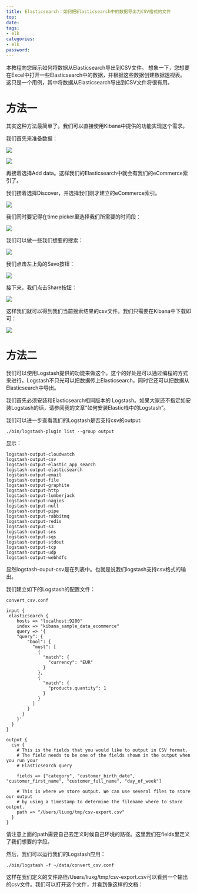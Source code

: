 ```yaml
---
title: Elasticsearch：如何把Elasticsearch中的数据导出为CSV格式的文件
top: 
date: 
tags: 
- elk
categories: 
- elk
password: 
---
```

本教程向您展示如何将数据从Elasticsearch导出到CSV文件。 想象一下，您想要在Excel中打开一些Elasticsearch中的数据，并根据这些数据创建数据透视表。 这只是一个用例，其中将数据从Elasticsearch导出到CSV文件将很有用。
 
# 方法一
其实这种方法最简单了。我们可以直接使用Kibana中提供的功能实现这个需求。

我们首先来准备数据：

![](https://img-blog.csdnimg.cn/20191219192355642.png?x-oss-process=image/watermark,type_ZmFuZ3poZW5naGVpdGk,shadow_10,text_aHR0cHM6Ly9lbGFzdGljc3RhY2suYmxvZy5jc2RuLm5ldA==,size_16,color_FFFFFF,t_70)

![](https://img-blog.csdnimg.cn/20191219192543840.png?x-oss-process=image/watermark,type_ZmFuZ3poZW5naGVpdGk,shadow_10,text_aHR0cHM6Ly9lbGFzdGljc3RhY2suYmxvZy5jc2RuLm5ldA==,size_16,color_FFFFFF,t_70)

再接着选择Add data。这样我们的Elasticsearch中就会有我们的eCommerce索引了。

我们接着选择Discover，并选择我们刚才建立的eCommerce索引。

![](https://img-blog.csdnimg.cn/20191219193027904.png?x-oss-process=image/watermark,type_ZmFuZ3poZW5naGVpdGk,shadow_10,text_aHR0cHM6Ly9lbGFzdGljc3RhY2suYmxvZy5jc2RuLm5ldA==,size_16,color_FFFFFF,t_70)

我们同时要记得在time picker里选择我们所需要的时间段：

![](https://img-blog.csdnimg.cn/2019121919305845.png?x-oss-process=image/watermark,type_ZmFuZ3poZW5naGVpdGk,shadow_10,text_aHR0cHM6Ly9lbGFzdGljc3RhY2suYmxvZy5jc2RuLm5ldA==,size_16,color_FFFFFF,t_70)

<escape><!-- more --></escape>

我们可以做一些我们想要的搜索：

![](https://img-blog.csdnimg.cn/20191219193238837.png?x-oss-process=image/watermark,type_ZmFuZ3poZW5naGVpdGk,shadow_10,text_aHR0cHM6Ly9lbGFzdGljc3RhY2suYmxvZy5jc2RuLm5ldA==,size_16,color_FFFFFF,t_70)

我们点击左上角的Save按钮：

![](https://img-blog.csdnimg.cn/20191219193357231.png?x-oss-process=image/watermark,type_ZmFuZ3poZW5naGVpdGk,shadow_10,text_aHR0cHM6Ly9lbGFzdGljc3RhY2suYmxvZy5jc2RuLm5ldA==,size_16,color_FFFFFF,t_70)

接下来，我们点击Share按钮：

![](https://img-blog.csdnimg.cn/2019121919352965.png?x-oss-process=image/watermark,type_ZmFuZ3poZW5naGVpdGk,shadow_10,text_aHR0cHM6Ly9lbGFzdGljc3RhY2suYmxvZy5jc2RuLm5ldA==,size_16,color_FFFFFF,t_70)

这样我们就可以得到我们当前搜索结果的csv文件。我们只需要在Kibana中下载即可：

![](https://img-blog.csdnimg.cn/20191219193739183.png?x-oss-process=image/watermark,type_ZmFuZ3poZW5naGVpdGk,shadow_10,text_aHR0cHM6Ly9lbGFzdGljc3RhY2suYmxvZy5jc2RuLm5ldA==,size_16,color_FFFFFF,t_70)


# 方法二
我们可以使用Logstash提供的功能来做这个。这个的好处是可以通过编程的方式来进行。Logstash不只光可以把数据传上Elasticsearch，同时它还可以把数据从Elasticsearch中导出。

我们首先必须安装和Elasticsearch相同版本的 Logstash。如果大家还不指定如安装Logstash的话，请参阅我的文章“如何安装Elastic栈中的Logstash”。

我们可以进一步查看我们的Logstash是否支持csv的output:
```
./bin/logstash-plugin list --group output
```
显示：
```
logstash-output-cloudwatch
logstash-output-csv
logstash-output-elastic_app_search
logstash-output-elasticsearch
logstash-output-email
logstash-output-file
logstash-output-graphite
logstash-output-http
logstash-output-lumberjack
logstash-output-nagios
logstash-output-null
logstash-output-pipe
logstash-output-rabbitmq
logstash-output-redis
logstash-output-s3
logstash-output-sns
logstash-output-sqs
logstash-output-stdout
logstash-output-tcp
logstash-output-udp
logstash-output-webhdfs
```
显然logstash-ouput-csv是在列表中。也就是说我们logstash支持csv格式的输出。

我们建立如下的Logstash的配置文件：
```
convert_csv.conf

input {
 elasticsearch {
    hosts => "localhost:9200"
    index => "kibana_sample_data_ecommerce"
    query => '{  
    "query": {
        "bool": {
          "must": [
            {
              "match": {
                "currency": "EUR"
              }
            },
            {
              "match": {
                "products.quantity": 1
              }
            }
          ]
        }
      }
    }'
  }
}
 
output {
  csv {
    # This is the fields that you would like to output in CSV format.
    # The field needs to be one of the fields shown in the output when you run your
    # Elasticsearch query
 
    fields => ["category", "customer_birth_date", "customer_first_name", "customer_full_name", "day_of_week"]
  
    # This is where we store output. We can use several files to store our output
    # by using a timestamp to determine the filename where to store output.    
    path => "/Users/liuxg/tmp/csv-export.csv"
  }
}
```
请注意上面的path需要自己去定义时候自己环境的路径。这里我们在fields里定义了我们想要的字段。

然后，我们可以运行我们的Logstash应用：
```
./bin/logstash -f ~/data/convert_csv.conf 
```
这样在我们定义的文件路径/Users/liuxg/tmp/csv-export.csv可以看到一个输出的csv文件。我们可以打开这个文件，并看到像这样的文档：
